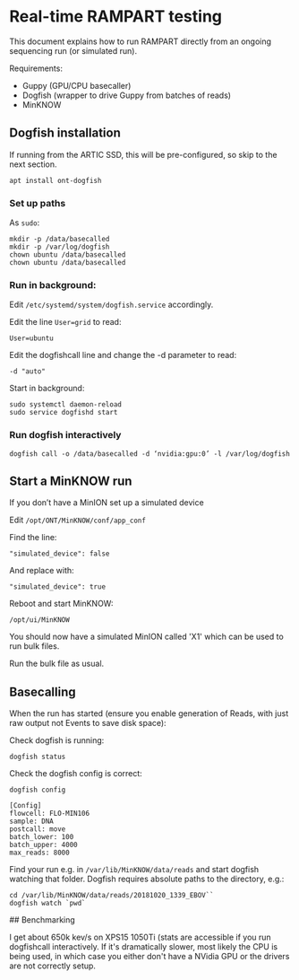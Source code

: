 # Real-time RAMPART testing

This document explains how to run RAMPART directly from an ongoing sequencing run (or simulated run).

Requirements:

   * Guppy (GPU/CPU basecaller)
   * Dogfish (wrapper to drive Guppy from batches of reads)
   * MinKNOW 

## Dogfish installation

If running from the ARTIC SSD, this will be pre-configured, so skip to the next section.

	apt install ont-dogfish

### Set up paths

As ``sudo``:

	mkdir -p /data/basecalled
	mkdir -p /var/log/dogfish
	chown ubuntu /data/basecalled
	chown ubuntu /data/basecalled

### Run in background:

Edit ``/etc/systemd/system/dogfish.service`` accordingly.

Edit the line ``User=grid`` to read:

	User=ubuntu
	
Edit the dogfishcall line and change the -d parameter to read:

	-d "auto"

Start in background:

	sudo systemctl daemon-reload
	sudo service dogfishd start

### Run dogfish interactively

	dogfish call -o /data/basecalled -d ‘nvidia:gpu:0’ -l /var/log/dogfish

## Start a MinKNOW run

If you don’t have a MinION set up a simulated device

Edit ``/opt/ONT/MinKNOW/conf/app_conf``

Find the line:

	"simulated_device": false
	
And replace with:

	"simulated_device": true
		
Reboot and start MinKNOW:

	/opt/ui/MinKNOW
	
You should now have a simulated MinION called 'X1' which can be used to run bulk files.

Run the bulk file as usual.

## Basecalling

When the run has started (ensure you enable generation of Reads, with just raw output not Events to save disk space):

Check dogfish is running:

	dogfish status
	
Check the dogfish config is correct:

	dogfish config
	
	[Config]
	flowcell: FLO-MIN106
	sample: DNA
	postcall: move
	batch_lower: 100
	batch_upper: 4000
	max_reads: 8000
	
Find your run e.g. in ``/var/lib/MinKNOW/data/reads`` and start dogfish watching that folder. Dogfish requires absolute paths to the directory, e.g.:

	cd /var/lib/MinKNOW/data/reads/20181020_1339_EBOV``
	dogfish watch `pwd`

## Benchmarking

I get about 650k kev/s on XPS15 1050Ti (stats are accessible if you run dogfishcall interactively. If it's dramatically slower, most likely the CPU is being used, in which case you either don't have a NVidia GPU or the drivers are not correctly setup.

